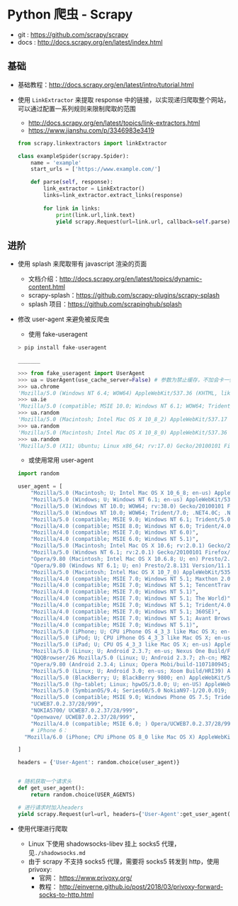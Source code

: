 # Python 爬虫 - Scrapy

- git : https://github.com/scrapy/scrapy
- docs : http://docs.scrapy.org/en/latest/index.html

## 基础

- 基础教程：http://docs.scrapy.org/en/latest/intro/tutorial.html

- 使用 `LinkExtractor` 来提取 response 中的链接，以实现递归爬取整个网站，可以通过配置一系列规则来限制爬取的范围

  - http://docs.scrapy.org/en/latest/topics/link-extractors.html
  - https://www.jianshu.com/p/3346983e3419

  ```python
  from scrapy.linkextractors import linkExtractor
  
  class exampleSpider(scrapy.Spider):
      name = 'example'
      start_urls = ['https://www.example.com/']
  
      def parse(self, response):
          link_extractor = LinkExtractor()
          links=link_extractor.extract_links(response)
          
          for link in links:
              print(link.url,link.text)
              yield scrapy.Request(url=link.url, callback=self.parse)
  ```

## 进阶

- 使用 splash 来爬取带有 javascript 渲染的页面
  - 文档介绍：http://docs.scrapy.org/en/latest/topics/dynamic-content.html
  - scrapy-splash：https://github.com/scrapy-plugins/scrapy-splash
  - splash 项目：https://github.com/scrapinghub/splash

- 修改 user-agent 来避免被反爬虫

  - 使用 fake-useragent

  ```python
  > pip install fake-useragent
  
  _______
  
  >>> from fake_useragent import UserAgent
  >>> ua = UserAgent(use_cache_server=False) # 参数为禁止缓存，不加会卡一会，网络有问题会报错
  >>> ua.chrome
  'Mozilla/5.0 (Windows NT 6.4; WOW64) AppleWebKit/537.36 (KHTML, like Gecko) Chrome/41.0.2225.0 Safari/537.36'
  >>> ua.ie
  'Mozilla/5.0 (compatible; MSIE 10.0; Windows NT 6.1; WOW64; Trident/6.0)'
  >>> ua.random
  'Mozilla/5.0 (Macintosh; Intel Mac OS X 10_8_2) AppleWebKit/537.17 (KHTML, like Gecko) Chrome/24.0.1309.0 Safari/537.17'
  >>> ua.random
  'Mozilla/5.0 (Macintosh; Intel Mac OS X 10_8_0) AppleWebKit/537.36 (KHTML, like Gecko) Chrome/32.0.1664.3 Safari/537.36'
  >>> ua.random
  'Mozilla/5.0 (X11; Ubuntu; Linux x86_64; rv:17.0) Gecko/20100101 Firefox/17.0.6'
  ```

  

  - 或使用常用 user-agent

  ```python
  import random
  
  user_agent = [
      "Mozilla/5.0 (Macintosh; U; Intel Mac OS X 10_6_8; en-us) AppleWebKit/534.50 (KHTML, like Gecko) Version/5.1 Safari/534.50",
      "Mozilla/5.0 (Windows; U; Windows NT 6.1; en-us) AppleWebKit/534.50 (KHTML, like Gecko) Version/5.1 Safari/534.50",
      "Mozilla/5.0 (Windows NT 10.0; WOW64; rv:38.0) Gecko/20100101 Firefox/38.0",
      "Mozilla/5.0 (Windows NT 10.0; WOW64; Trident/7.0; .NET4.0C; .NET4.0E; .NET CLR 2.0.50727; .NET CLR 3.0.30729; .NET CLR 3.5.30729; InfoPath.3; rv:11.0) like Gecko",
      "Mozilla/5.0 (compatible; MSIE 9.0; Windows NT 6.1; Trident/5.0)",
      "Mozilla/4.0 (compatible; MSIE 8.0; Windows NT 6.0; Trident/4.0)",
      "Mozilla/4.0 (compatible; MSIE 7.0; Windows NT 6.0)",
      "Mozilla/4.0 (compatible; MSIE 6.0; Windows NT 5.1)",
      "Mozilla/5.0 (Macintosh; Intel Mac OS X 10.6; rv:2.0.1) Gecko/20100101 Firefox/4.0.1",
      "Mozilla/5.0 (Windows NT 6.1; rv:2.0.1) Gecko/20100101 Firefox/4.0.1",
      "Opera/9.80 (Macintosh; Intel Mac OS X 10.6.8; U; en) Presto/2.8.131 Version/11.11",
      "Opera/9.80 (Windows NT 6.1; U; en) Presto/2.8.131 Version/11.11",
      "Mozilla/5.0 (Macintosh; Intel Mac OS X 10_7_0) AppleWebKit/535.11 (KHTML, like Gecko) Chrome/17.0.963.56 Safari/535.11",
      "Mozilla/4.0 (compatible; MSIE 7.0; Windows NT 5.1; Maxthon 2.0)",
      "Mozilla/4.0 (compatible; MSIE 7.0; Windows NT 5.1; TencentTraveler 4.0)",
      "Mozilla/4.0 (compatible; MSIE 7.0; Windows NT 5.1)",
      "Mozilla/4.0 (compatible; MSIE 7.0; Windows NT 5.1; The World)",
      "Mozilla/4.0 (compatible; MSIE 7.0; Windows NT 5.1; Trident/4.0; SE 2.X MetaSr 1.0; SE 2.X MetaSr 1.0; .NET CLR 2.0.50727; SE 2.X MetaSr 1.0)",
      "Mozilla/4.0 (compatible; MSIE 7.0; Windows NT 5.1; 360SE)",
      "Mozilla/4.0 (compatible; MSIE 7.0; Windows NT 5.1; Avant Browser)",
      "Mozilla/4.0 (compatible; MSIE 7.0; Windows NT 5.1)",
      "Mozilla/5.0 (iPhone; U; CPU iPhone OS 4_3_3 like Mac OS X; en-us) AppleWebKit/533.17.9 (KHTML, like Gecko) Version/5.0.2 Mobile/8J2 Safari/6533.18.5",
      "Mozilla/5.0 (iPod; U; CPU iPhone OS 4_3_3 like Mac OS X; en-us) AppleWebKit/533.17.9 (KHTML, like Gecko) Version/5.0.2 Mobile/8J2 Safari/6533.18.5",
      "Mozilla/5.0 (iPad; U; CPU OS 4_3_3 like Mac OS X; en-us) AppleWebKit/533.17.9 (KHTML, like Gecko) Version/5.0.2 Mobile/8J2 Safari/6533.18.5",
      "Mozilla/5.0 (Linux; U; Android 2.3.7; en-us; Nexus One Build/FRF91) AppleWebKit/533.1 (KHTML, like Gecko) Version/4.0 Mobile Safari/533.1",
      "MQQBrowser/26 Mozilla/5.0 (Linux; U; Android 2.3.7; zh-cn; MB200 Build/GRJ22; CyanogenMod-7) AppleWebKit/533.1 (KHTML, like Gecko) Version/4.0 Mobile Safari/533.1",
      "Opera/9.80 (Android 2.3.4; Linux; Opera Mobi/build-1107180945; U; en-GB) Presto/2.8.149 Version/11.10",
      "Mozilla/5.0 (Linux; U; Android 3.0; en-us; Xoom Build/HRI39) AppleWebKit/534.13 (KHTML, like Gecko) Version/4.0 Safari/534.13",
      "Mozilla/5.0 (BlackBerry; U; BlackBerry 9800; en) AppleWebKit/534.1+ (KHTML, like Gecko) Version/6.0.0.337 Mobile Safari/534.1+",
      "Mozilla/5.0 (hp-tablet; Linux; hpwOS/3.0.0; U; en-US) AppleWebKit/534.6 (KHTML, like Gecko) wOSBrowser/233.70 Safari/534.6 TouchPad/1.0",
      "Mozilla/5.0 (SymbianOS/9.4; Series60/5.0 NokiaN97-1/20.0.019; Profile/MIDP-2.1 Configuration/CLDC-1.1) AppleWebKit/525 (KHTML, like Gecko) BrowserNG/7.1.18124",
      "Mozilla/5.0 (compatible; MSIE 9.0; Windows Phone OS 7.5; Trident/5.0; IEMobile/9.0; HTC; Titan)",
      "UCWEB7.0.2.37/28/999",
      "NOKIA5700/ UCWEB7.0.2.37/28/999",
      "Openwave/ UCWEB7.0.2.37/28/999",
      "Mozilla/4.0 (compatible; MSIE 6.0; ) Opera/UCWEB7.0.2.37/28/999",
      # iPhone 6：
  	"Mozilla/6.0 (iPhone; CPU iPhone OS 8_0 like Mac OS X) AppleWebKit/536.26 (KHTML, like Gecko) Version/8.0 Mobile/10A5376e Safari/8536.25",
  
  ]
  
  headers = {'User-Agent': random.choice(user_agent)}
  
  
  # 随机获取一个请求头
  def get_user_agent():
      return random.choice(USER_AGENTS)
  
  # 进行请求时加入headers
  yield scrapy.Request(url=url, headers={'User-Agent':get_user_agent()}, callback=self.parse)
  ```

- 使用代理进行爬取
  - Linux 下使用 shadowsocks-libev 挂上 socks5 代理，见`./shadowsocks.md`
  - 由于 scrapy 不支持 socks5 代理，需要将 socks5 转发到 http，使用 privoxy:
    - 官网： https://www.privoxy.org/
    - 教程： http://einverne.github.io/post/2018/03/privoxy-forward-socks-to-http.html

